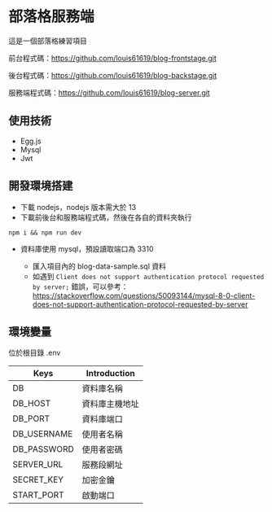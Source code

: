 # 部落格服務端

這是一個部落格練習項目

前台程式碼：https://github.com/louis61619/blog-frontstage.git

後台程式碼：https://github.com/louis61619/blog-backstage.git

服務端程式碼：https://github.com/louis61619/blog-server.git

## 使用技術

- Egg.js
- Mysql
- Jwt

## 開發環境搭建

- 下載 nodejs，nodejs 版本需大於 13
- 下載前後台和服務端程式碼，然後在各自的資料夾執行

```
npm i && npm run dev
```

- 資料庫使用 mysql，預設讀取端口為 3310

  - 匯入項目內的 blog-data-sample.sql 資料
  - 如遇到 `Client does not support authentication protocol requested by server;` 錯誤，可以參考：https://stackoverflow.com/questions/50093144/mysql-8-0-client-does-not-support-authentication-protocol-requested-by-server

## 環境變量

位於根目錄 .env

| Keys                   | Introduction           |
| ---------------------- | ---------------------- |
| DB        | 資料庫名稱             |
| DB_HOST     | 資料庫主機地址           |
| DB_PORT           | 資料庫端口           |
| DB_USERNAME         | 使用者名稱     |
| DB_PASSWORD     | 使用者密碼   |
| SERVER_URL | 服務段網址 |
| SECRET_KEY       | 加密金鑰     |
| START_PORT       | 啟動端口     |

